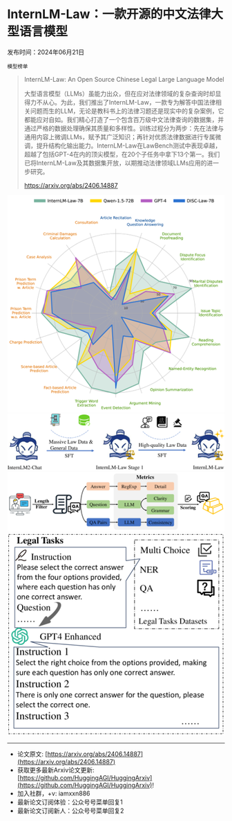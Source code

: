 # InternLM-Law：一款开源的中文法律大型语言模型
发布时间：2024年06月21日

`模型榜单`
> InternLM-Law: An Open Source Chinese Legal Large Language Model
>
> 大型语言模型（LLMs）虽能力出众，但在应对法律领域的复杂查询时却显得力不从心。为此，我们推出了InternLM-Law，一款专为解答中国法律相关问题而生的LLM，无论是教科书上的法律习题还是现实中的复杂案例，它都能应对自如。我们精心打造了一个包含百万级中文法律查询的数据集，并通过严格的数据处理确保其质量和多样性。训练过程分为两步：先在法律与通用内容上微调LLMs，赋予其广泛知识；再针对优质法律数据进行专属微调，提升结构化输出能力。InternLM-Law在LawBench测试中表现卓越，超越了包括GPT-4在内的顶尖模型，在20个子任务中拿下13个第一。我们已将InternLM-Law及其数据集开放，以期推动法律领域LLMs应用的进一步研究。
>
> https://arxiv.org/abs/2406.14887

![](https://raw.githubusercontent.com/HuggingAGI/HuggingArxiv/main/paper_images/2406.14887/x1.png)
![](https://raw.githubusercontent.com/HuggingAGI/HuggingArxiv/main/paper_images/2406.14887/x2.png)
![](https://raw.githubusercontent.com/HuggingAGI/HuggingArxiv/main/paper_images/2406.14887/x3.png)
![](https://raw.githubusercontent.com/HuggingAGI/HuggingArxiv/main/paper_images/2406.14887/x4.png)

<hr />

- 论文原文: [https://arxiv.org/abs/2406.14887](https://arxiv.org/abs/2406.14887)
- 获取更多最新Arxiv论文更新: [https://github.com/HuggingAGI/HuggingArxiv](https://github.com/HuggingAGI/HuggingArxiv)!
- 加入社群，+v: iamxxn886
- 最新论文订阅体验：公众号号菜单回复1
- 最新论文订阅新人：公众号号菜单回复2